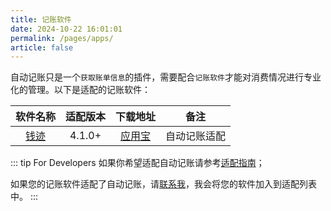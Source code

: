 ```yaml
---
title: 记账软件
date: 2024-10-22 16:01:01
permalink: /pages/apps/
article: false
---
```


自动记账只是一个`获取账单信息`的插件，需要配合`记账软件`才能对消费情况进行专业化的管理。以下是适配的记账软件：

|                软件名称                 |  适配版本  |                 下载地址                 |   备注   |
|:-----------------------------------:|:------:|:------------------------------------:|:------:|
| [钱迹](https://qianjiapp.com/) | 4.1.0+ | [应用宝](https://sj.qq.com/appdetail/com.mutangtech.qianji) | 自动记账适配 |

::: tip For Developers
如果你希望适配自动记账请参考[适配指南](/pages/de1e24/)；

如果您的记账软件适配了自动记账，请[联系我](mailto:ankio@ankio.net)，我会将您的软件加入到适配列表中。
:::
